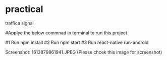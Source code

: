 # practical
 traffica signal
 
 #Applye the below commnad in terminal to run this project
 
 #1 Run npm install
 #2 Run npm start
 #3 Run react-native run-android
 
 Screenshot: 1613879861941.JPEG (Please chcek this image for screenshot)


 
